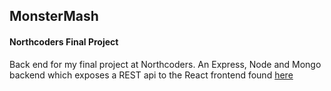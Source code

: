 ## MonsterMash
#### Northcoders Final Project

Back end for my final project at Northcoders. An Express, Node and Mongo backend which exposes a REST api to the React frontend found [here](https://github.com/ChrstnDmbchr/fe-monstermash)